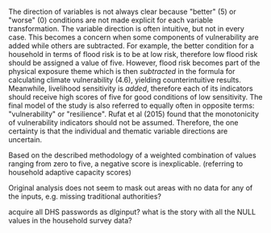 The direction of variables is not always clear because "better" (5) or "worse" (0) conditions are not made explicit for each variable transformation.
The variable direction is often intuitive, but not in every case.
This becomes a concern when some components of vulnerability are added while others are subtracted.
For example, the better condition for a household in terms of flood risk is to be at low risk, therefore low flood risk should be assigned a value of five.
However, flood risk becomes part of the physical exposure theme which is then *subtracted* in the formula for calculating climate vulnerability (4.6), yielding counterintuitive results.
Meanwhile, livelihood sensitivity is *added*, therefore each of its indicators should receive high scores of five for good conditions of low sensitivity.
The final model of the study is also referred to equally often in opposite terms: "vulnerability" or "resilience".
Rufat et al (2015) found that the monotonicity of vulnerability indicators should not be assumed.
Therefore, the one certainty is that the individual and thematic variable directions are uncertain.

Based on the described methodology of a weighted combination of values ranging from zero to five, a negative score is inexplicable. (referring to household adaptive capacity scores)

Original analysis does not seem to mask out areas with no data for any of the inputs, e.g. missing traditional authorities?

acquire all DHS passwords as dlginput?
what is the story with all the NULL values in the household survey data?
